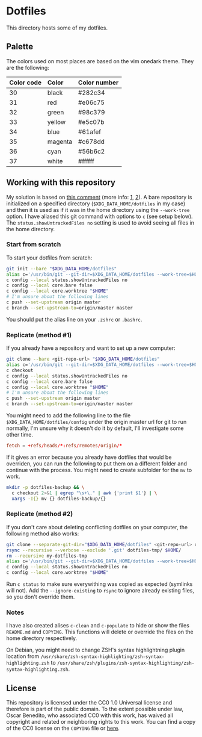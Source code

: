 # Dotfiles

This directory hosts some of my dotfiles.

## Palette

The colors used on most places are based on the vim onedark theme. They are the
following:

| Color code | Color   | Color number |
| :--------- | :------ | :----------- |
| 30         | black   | #282c34      |
| 31         | red     | #e06c75      |
| 32         | green   | #98c379      |
| 33         | yellow  | #e5c07b      |
| 34         | blue    | #61afef      |
| 35         | magenta | #c678dd      |
| 36         | cyan    | #56b6c2      |
| 37         | white   | #ffffff      |

## Working with this repository

My solution is based on [this comment][hn-comment] (more info: [1][setup-1],
[2][setup-2]). A bare repository is initialized on a specified directory
(`$XDG_DATA_HOME/dotfiles` in my case) and then it is used as if it was in the
home directory using the `--work-tree` option. I have aliased this git command
with options to `c` (see setup below). The `status.showUntrackedFiles no`
setting is used to avoid seeing all files in the home directory.

### Start from scratch

To start your dotfiles from scratch:

```sh
git init --bare "$XDG_DATA_HOME/dotfiles"
alias c='/usr/bin/git --git-dir=$XDG_DATA_HOME/dotfiles --work-tree=$HOME'
c config --local status.showUntrackedFiles no
c config --local core.bare false
c config --local core.worktree "$HOME"
# I'm unsure about the following lines
c push --set-upstream origin master
c branch --set-upstream-to=origin/master master
```

You should put the alias line on your `.zshrc` or `.bashrc`.

### Replicate (method #1)

If you already have a repository and want to set up a new computer:

```sh
git clone --bare <git-repo-url> "$XDG_DATA_HOME/dotfiles"
alias c='/usr/bin/git --git-dir=$XDG_DATA_HOME/dotfiles --work-tree=$HOME'
c checkout
c config --local status.showUntrackedFiles no
c config --local core.bare false
c config --local core.worktree "$HOME"
# I'm unsure about the following lines
c push --set-upstream origin master
c branch --set-upstream-to=origin/master master
```

You might need to add the following line to the file
`$XDG_DATA_HOME/dotfiles/config` under the origin master url for git to run
normally, I'm unsure why it doesn't do it by default, I'll investigate some
other time.

```toml
fetch = +refs/heads/*:refs/remotes/origin/*
```

If it gives an error because you already have dotfiles that would be overriden,
you can run the following to put them on a different folder and continue with
the process. You might need to create subfolder for the `mv` to work.

```sh
mkdir -p dotfiles-backup && \
  c checkout 2>&1 | egrep "\s+\." | awk {'print $1'} | \
  xargs -I{} mv {} dotfiles-backup/{}
```

### Replicate (method #2)

If you don't care about deleting conflicting dotfiles on your computer, the
following method also works:

```sh
git clone --separate-git-dir="$XDG_DATA_HOME/dotfiles" <git-repo-url> dotfiles-tmp
rsync --recursive --verbose --exclude '.git' dotfiles-tmp/ $HOME/
rm --recursive my-dotfiles-tmp
alias c='/usr/bin/git --git-dir=$XDG_DATA_HOME/dotfiles --work-tree=$HOME'
c config --local status.showUntrackedFiles no
c config --local core.worktree "$HOME"
```

Run `c status` to make sure everywithing was copied as expected (symlinks will
not). Add the `--ignore-existing` to `rsync` to ignore already existing files,
so you don't override them.

### Notes

I have also created alises `c-clean` and `c-populate` to hide or show the files
`README.md` and `COPYING`. This functions will delete or override the files on
the home directory respectively.

On Debian, you might need to change ZSH's syntax highlightning plugin location
from `/usr/share/zsh-syntax-highlighting/zsh-syntax-highlighting.zsh` to
`/usr/share/zsh/plugins/zsh-syntax-highlighting/zsh-syntax-highlighting.zsh`.

## License

This repository is licensed under the CC0 1.0 Universal license and therefore is
part of the public domain. To the extent possible under law, Oscar Benedito, who
associated CC0 with this work, has waived all copyright and related or
neighboring rights to this work. You can find a copy of the CC0 license on the
`COPYING` file or [here][license].


[hn-comment]: <https://news.ycombinator.com/item?id=11071754>
[setup-1]: <https://www.atlassian.com/git/tutorials/dotfiles>
[setup-2]: <https://www.paritybit.ca/blog/how-i-manage-my-dotfiles>
[license]: <https://creativecommons.org/publicdomain/zero/1.0/>
